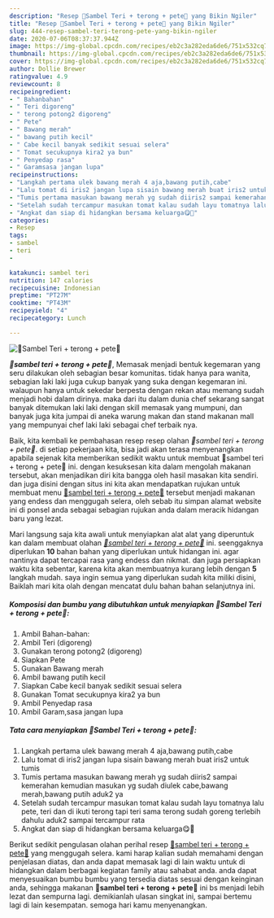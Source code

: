 ```yaml
---
description: "Resep 🌸Sambel Teri + terong + pete🌸 yang Bikin Ngiler"
title: "Resep 🌸Sambel Teri + terong + pete🌸 yang Bikin Ngiler"
slug: 444-resep-sambel-teri-terong-pete-yang-bikin-ngiler
date: 2020-07-06T08:37:37.944Z
image: https://img-global.cpcdn.com/recipes/eb2c3a282eda6de6/751x532cq70/🌸sambel-teri-terong-pete🌸-foto-resep-utama.jpg
thumbnail: https://img-global.cpcdn.com/recipes/eb2c3a282eda6de6/751x532cq70/🌸sambel-teri-terong-pete🌸-foto-resep-utama.jpg
cover: https://img-global.cpcdn.com/recipes/eb2c3a282eda6de6/751x532cq70/🌸sambel-teri-terong-pete🌸-foto-resep-utama.jpg
author: Dollie Brewer
ratingvalue: 4.9
reviewcount: 8
recipeingredient:
- " Bahanbahan"
- " Teri digoreng"
- " terong potong2 digoreng"
- " Pete"
- " Bawang merah"
- " bawang putih kecil"
- " Cabe kecil banyak sedikit sesuai selera"
- " Tomat secukupnya kira2 ya bun"
- " Penyedap rasa"
- " Garamsasa jangan lupa"
recipeinstructions:
- "Langkah pertama ulek bawang merah 4 aja,bawang putih,cabe"
- "Lalu tomat di iris2 jangan lupa sisain bawang merah buat iris2 untuk tumis"
- "Tumis pertama masukan bawang merah yg sudah diiris2 sampai kemerahan kemudian masukan yg sudah diulek cabe,bawang merah,bawang putih aduk2 ya"
- "Setelah sudah tercampur masukan tomat kalau sudah layu tomatnya lalu pete, teri dan di ikuti terong tapi teri sama terong sudah goreng terlebih dahulu aduk2 sampai tercampur rata"
- "Angkat dan siap di hidangkan bersama keluarga😋🤤"
categories:
- Resep
tags:
- sambel
- teri
- 

katakunci: sambel teri  
nutrition: 147 calories
recipecuisine: Indonesian
preptime: "PT27M"
cooktime: "PT43M"
recipeyield: "4"
recipecategory: Lunch

---
```



![🌸Sambel Teri + terong + pete🌸](https://img-global.cpcdn.com/recipes/eb2c3a282eda6de6/751x532cq70/🌸sambel-teri-terong-pete🌸-foto-resep-utama.jpg)

<b><i>🌸sambel teri + terong + pete🌸</i></b>, Memasak menjadi bentuk kegemaran yang seru dilakukan oleh sebagian besar komunitas. tidak hanya para wanita, sebagian laki laki juga cukup banyak yang suka dengan kegemaran ini. walaupun hanya untuk sekedar berpesta dengan rekan atau memang sudah menjadi hobi dalam dirinya. maka dari itu dalam dunia chef sekarang sangat banyak ditemukan laki laki dengan skill memasak yang mumpuni, dan banyak juga kita jumpai di aneka warung makan dan stand makanan mall yang mempunyai chef laki laki sebagai chef terbaik nya.



Baik, kita kembali ke pembahasan resep resep olahan <i>🌸sambel teri + terong + pete🌸</i>. di setiap pekerjaan kita, bisa jadi akan terasa menyenangkan apabila sejenak kita memberikan sedikit waktu untuk membuat 🌸sambel teri + terong + pete🌸 ini. dengan kesuksesan kita dalam mengolah makanan tersebut, akan menjadikan diri kita bangga oleh hasil masakan kita sendiri. dan juga disini dengan situs ini kita akan mendapatkan rujukan untuk membuat menu <u>🌸sambel teri + terong + pete🌸</u> tersebut menjadi makanan yang endess dan menggugah selera, oleh sebab itu simpan alamat website ini di ponsel anda sebagai sebagian rujukan anda dalam meracik hidangan baru yang lezat.


Mari langsung saja kita awali untuk menyiapkan alat alat yang diperuntuk kan dalam membuat olahan <u><i>🌸sambel teri + terong + pete🌸</i></u> ini. seenggaknya diperlukan <b>10</b> bahan bahan yang diperlukan untuk hidangan ini. agar nantinya dapat tercapai rasa yang endess dan nikmat. dan juga persiapkan waktu kita sebentar, karena kita akan membuatnya kurang lebih dengan <b>5</b> langkah mudah. saya ingin semua yang diperlukan sudah kita miliki disini, Baiklah mari kita olah dengan mencatat dulu bahan bahan selanjutnya ini.

<!--inarticleads1-->

##### Komposisi dan bumbu yang dibutuhkan untuk menyiapkan 🌸Sambel Teri + terong + pete🌸:

1. Ambil  Bahan-bahan:
1. Ambil  Teri (digoreng)
1. Gunakan  terong potong2 (digoreng)
1. Siapkan  Pete
1. Gunakan  Bawang merah
1. Ambil  bawang putih kecil
1. Siapkan  Cabe kecil banyak sedikit sesuai selera
1. Gunakan  Tomat secukupnya kira2 ya bun
1. Ambil  Penyedap rasa
1. Ambil  Garam,sasa jangan lupa




<!--inarticleads2-->

##### Tata cara menyiapkan 🌸Sambel Teri + terong + pete🌸:

1. Langkah pertama ulek bawang merah 4 aja,bawang putih,cabe
1. Lalu tomat di iris2 jangan lupa sisain bawang merah buat iris2 untuk tumis
1. Tumis pertama masukan bawang merah yg sudah diiris2 sampai kemerahan kemudian masukan yg sudah diulek cabe,bawang merah,bawang putih aduk2 ya
1. Setelah sudah tercampur masukan tomat kalau sudah layu tomatnya lalu pete, teri dan di ikuti terong tapi teri sama terong sudah goreng terlebih dahulu aduk2 sampai tercampur rata
1. Angkat dan siap di hidangkan bersama keluarga😋🤤




Berikut sedikit pengulasan olahan perihal resep <u>🌸sambel teri + terong + pete🌸</u> yang menggugah selera. kami harap kalian sudah memahami dengan penjelasan diatas, dan anda dapat memasak lagi di lain waktu untuk di hidangkan dalam berbagai kegiatan family atau sahabat anda. anda dapat menyesuaikan bumbu bumbu yang tersedia diatas sesuai dengan keinginan anda, sehingga makanan <b>🌸sambel teri + terong + pete🌸</b> ini bs menjadi lebih lezat dan sempurna lagi. demikianlah ulasan singkat ini, sampai bertemu lagi di lain kesempatan. semoga hari kamu menyenangkan.
